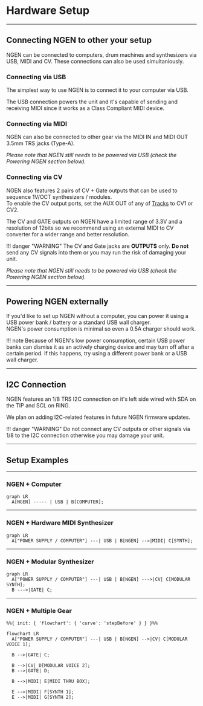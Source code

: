 # Hardware Setup

---

## Connecting NGEN to other your setup

NGEN can be connected to computers, drum machines and synthesizers via USB, MIDI and CV. These connections can also be used simultaniously.

### Connecting via USB

The simplest way to use NGEN is to connect it to your computer via USB. 

The USB connection powers the unit and it's capable of sending and receiving MIDI since it works as a Class Compliant MIDI device.

### Connecting via MIDI

NGEN can also be connected to other gear via the MIDI IN and MIDI OUT 3.5mm TRS jacks (Type-A).

*Please note that NGEN still needs to be powered via USB (check the Powering NGEN section below).*

### Connecting via CV

NGEN also features 2 pairs of CV + Gate outputs that can be used to sequence 1V/OCT synthesizers / modules.  
To enable the CV output ports, set the AUX OUT of any of [Tracks](track.md) to CV1 or CV2.

The CV and GATE outputs on NGEN have a limited range of 3.3V and a resolution of 12bits so we recommend using an external MIDI to CV converter for a wider range and better resolution.

!!! danger "WARNING"
    The CV and Gate jacks are **OUTPUTS** only. **Do not** send any CV signals into them or you may run the risk of damaging your unit.

*Please note that NGEN still needs to be powered via USB (check the Powering NGEN section below).*

---

## Powering NGEN externally

If you'd like to set up NGEN without a computer, you can power it using a USB power bank / battery or a standard USB wall charger.  
NGEN's power consumption is minimal so even a 0.5A charger should work.

!!! note
    Because of NGEN's low power consumption, certain USB power banks can dismiss it as an actively charging device and may turn off after a certain period. If this happens, try using a different power bank or a USB wall charger.

---

## I2C Connection

NGEN features an 1/8 TRS I2C connection on it's left side wired with SDA on the TIP and SCL on RING.

We plan on adding I2C-related features in future NGEN firmware updates.

!!! danger "WARNING"
    Do not connect any CV outputs or other signals via 1/8 to the I2C connection otherwise you may damage your unit.

---


## Setup Examples

---

### NGEN + Computer

``` mermaid
graph LR
  A[NGEN] ----- | USB | B[COMPUTER];
```

---

### NGEN + Hardware MIDI Synthesizer

``` mermaid
graph LR
  A["POWER SUPPLY / COMPUTER"] ---| USB | B[NGEN] -->|MIDI| C[SYNTH];
```

---

### NGEN + Modular Synthesizer

``` mermaid
graph LR
  A["POWER SUPPLY / COMPUTER"] ---| USB | B[NGEN] --->|CV| C[MODULAR SYNTH];
  B --->|GATE| C;
```

---

### NGEN + Multiple Gear

``` mermaid
%%{ init: { 'flowchart': { 'curve': 'stepBefore' } } }%%

flowchart LR
  A["POWER SUPPLY / COMPUTER"] ---| USB | B[NGEN] -->|CV| C[MODULAR VOICE 1];

  B -->|GATE| C;

  B -->|CV| D[MODULAR VOICE 2];
  B -->|GATE| D;

  B -->|MIDI| E[MIDI THRU BOX];

  E -->|MIDI| F[SYNTH 1];
  E -->|MIDI| G[SYNTH 2];
```